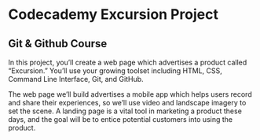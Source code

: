 # Codecademy Excursion Project

## Git & Github Course

In this project, you’ll create a web page which advertises a product called “Excursion.” You’ll use your growing toolset including HTML, CSS, Command Line Interface, Git, and GitHub. 

The web page we’ll build advertises a mobile app which helps users record and share their experiences, so we’ll use video and landscape imagery to set the scene. A landing page is a vital tool in marketing a product these days, and the goal will be to entice potential customers into using the product.


